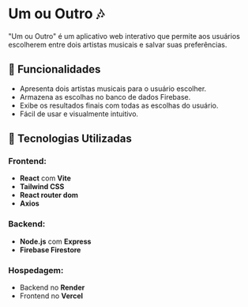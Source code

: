 # Um ou Outro 🎶
"Um ou Outro" é um aplicativo web interativo que permite aos usuários escolherem entre dois artistas musicais e salvar suas preferências.

## 🌟 Funcionalidades
- Apresenta dois artistas musicais para o usuário escolher.
- Armazena as escolhas no banco de dados Firebase.
- Exibe os resultados finais com todas as escolhas do usuário.
- Fácil de usar e visualmente intuitivo.

## 🚀 Tecnologias Utilizadas
### Frontend:
- **React** com **Vite**
- **Tailwind CSS**
- **React router dom**
- **Axios**

### Backend:
- **Node.js** com **Express**
- **Firebase Firestore**

### Hospedagem:
- Backend no **Render**
- Frontend no **Vercel**
